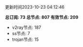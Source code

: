 更新时间2023-10-23 04:12:46

**总订阅: 73**
**总节点: 807**
**有效节点: 209**
- v2ray节点: 187
- ss节点: 7
- trojan节点: 15
